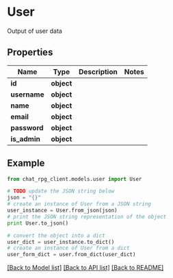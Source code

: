 # User

Output of user data

## Properties
Name | Type | Description | Notes
------------ | ------------- | ------------- | -------------
**id** | **object** |  | 
**username** | **object** |  | 
**name** | **object** |  | 
**email** | **object** |  | 
**password** | **object** |  | 
**is_admin** | **object** |  | 

## Example

```python
from chat_rpg_client.models.user import User

# TODO update the JSON string below
json = "{}"
# create an instance of User from a JSON string
user_instance = User.from_json(json)
# print the JSON string representation of the object
print User.to_json()

# convert the object into a dict
user_dict = user_instance.to_dict()
# create an instance of User from a dict
user_form_dict = user.from_dict(user_dict)
```
[[Back to Model list]](../README.md#documentation-for-models) [[Back to API list]](../README.md#documentation-for-api-endpoints) [[Back to README]](../README.md)



